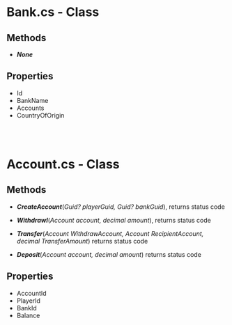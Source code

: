 # Bank.cs - Class

## **Methods**

- ***None***

## **Properties**

- Id
- BankName
- Accounts
- CountryOfOrigin


<br>
<br>

# Account.cs - Class

## **Methods**

- ***CreateAccount***(*Guid? playerGuid, Guid? bankGuid*), returns status code
  
- ***Withdrawl***(*Account account, decimal amount*), returns status code
- ***Transfer***(*Account WithdrawAccount, Account RecipientAccount, decimal TransferAmount*) returns status code
- ***Deposit***(*Account account, decimal amount*) returns status code

## **Properties**

- AccountId
- PlayerId
- BankId
- Balance